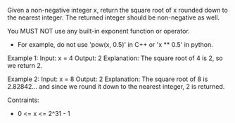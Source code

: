 Given a non-negative integer x, return the square root of x rounded down to the nearest integer. The returned integer should be non-negative as well.

You MUST NOT use any built-in exponent function or operator.
- For example, do not use 'pow(x, 0.5)' in C++ or 'x ** 0.5' in python.

Example 1:
	Input: x = 4
	Output: 2
	Explanation: The square root of 4 is 2, so we return 2.

Example 2:
	Input: x = 8
	Output: 2
	Explanation: The square root of 8 is 2.82842... and since we round it down to the nearest integer, 2 is returned.

Contraints:
- 0 <= x <= 2^31 - 1
